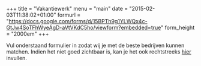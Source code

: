 +++
title = "Vakantiewerk"
menu = "main"
date = "2015-02-03T11:38:02+01:00"
formurl = "https://docs.google.com/forms/d/15BPTh9g1YLWQx4c-GtJw4SoTFhWyeAgD-aVtVKdC5ho/viewform?embedded=true"
form_height = "2000em"
+++

Vul onderstaand formulier in zodat wij je met de beste bedrijven kunnen matchen.
Indien het niet goed zichtbaar is, kan je het ook rechtstreeks [hier](https://docs.google.com/forms/d/15BPTh9g1YLWQx4c-GtJw4SoTFhWyeAgD-aVtVKdC5ho/viewform) invullen.

